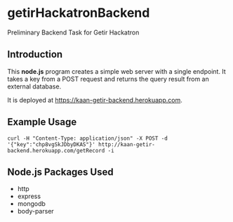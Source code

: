 # getirHackatronBackend
Preliminary Backend Task for Getir Hackatron

## Introduction
This **node.js** program creates a simple web server with a single endpoint. It takes a key from a POST request and returns the query result from an external database.

It is deployed at https://kaan-getir-backend.herokuapp.com.

## Example Usage
```curl -H "Content-Type: application/json" -X POST -d '{"key":"chp8vgSkJDbyDKAS"}' http://kaan-getir-backend.herokuapp.com/getRecord -i```

## Node.js Packages Used
* http
* express
* mongodb
* body-parser
